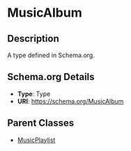 # MusicAlbum

## Description
A type defined in Schema.org.

## Schema.org Details
- **Type**: Type
- **URI**: https://schema.org/MusicAlbum

## Parent Classes
- [MusicPlaylist](../MusicPlaylist.md)

